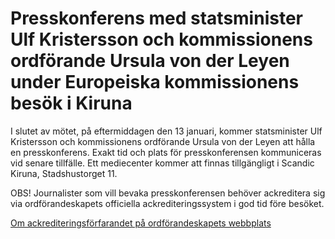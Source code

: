 # Presskonferens med statsminister Ulf Kristersson och kommissionens ordförande Ursula von der Leyen under Europeiska kommissionens besök i Kiruna

I slutet av mötet, på eftermiddagen den 13 januari, kommer statsminister Ulf Kristersson och kommissionens ordförande Ursula von der Leyen att hålla en presskonferens. Exakt tid och plats för presskonferensen kommuniceras vid senare tillfälle. Ett mediecenter kommer att finnas tillgängligt i Scandic Kiruna, Stadshustorget 11\.

OBS! Journalister som vill bevaka presskonferensen behöver ackreditera sig via ordförandeskapets officiella ackrediteringssystem i god tid före besöket.

[Om ackrediteringsförfarandet på ordförandeskapets webbplats](https://swedish-presidency.consilium.europa.eu/sv/medier/medieackreditering/)
